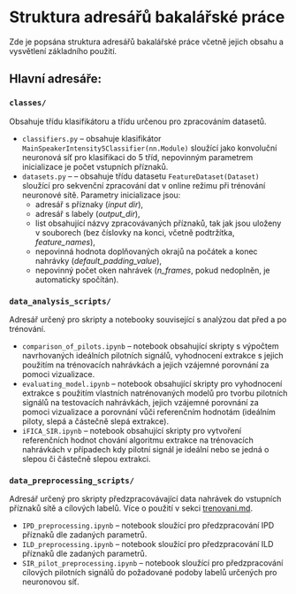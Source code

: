 # Struktura adresářů bakalářské práce
Zde je popsána struktura adresářů bakalářské práce včetně jejich obsahu a vysvětlení základního použití.

## Hlavní adresáře:  

### `classes/`  
Obsahuje třídu klasifikátoru a třídu určenou pro zpracováním datasetů.  

- `classifiers.py` – obsahuje klasifikátor ```MainSpeakerIntensity5Classifier(nn.Module)``` sloužící jako konvoluční neuronová síť pro klasifikaci do 5 tříd, nepovinným parametrem inicializace je počet vstupních příznaků. 
- `datasets.py` – – obsahuje třídu datasetu ```FeatureDataset(Dataset)``` sloužící pro sekvenční zpracování dat v online režimu při trénování neuronové sítě. Parametry inicializace jsou:
  - adresář s příznaky (*input dir*),
  - adresář s labely (*output_dir*),
  - list obsahující názvy zpracovávaných příznaků, tak jak jsou uloženy v souborech (bez číslovky na konci, včetně podtržítka, *feature_names*),
  - nepovinná hodnota doplňovaných okrajů na počátek a konec nahrávky (*default_padding_value*),
  - nepovinný počet oken nahrávek (*n_frames*, pokud nedoplněn, je automaticky spočítán).

### `data_analysis_scripts/`  
Adresář určený pro skripty a notebooky související s analýzou dat před a po trénování.  

- `comparison_of_pilots.ipynb` – notebook obsahující skripty s výpočtem navrhovaných ideálních pilotních signálů, vyhodnocení extrakce s jejich použitím na trénovacích nahrávkách a jejich vzájemné porovnání za pomoci vizualizace.
- `evaluating_model.ipynb` – notebook obsahující skripty pro vyhodnocení extrakce s použitím vlastních natrénovaných modelů pro tvorbu pilotních signálů na testovacích nahrávkách, jejich vzájemné porovnání za pomoci vizualizace a porovnání vůči referenčním hodnotám (ideálním piloty, slepá a částečně slepá extrakce).
- `iFICA_SIR.ipynb` – notebook obsahující skripty pro vytvoření referenčních hodnot chování algoritmu extrakce na trénovacích nahrávkách v případech kdy pilotní signál je ideální nebo se jedná o slepou či částečně slepou extrakci.

### `data_preprocessing_scripts/`  
Adresář určený pro skripty předzpracovávající data nahrávek do vstupních příznaků sítě a cílových labelů. Více o použití v sekci [trenovani.md](https://github.com/TeVr42/bp_dokumentace/blob/main/trenovani.md). 

- `IPD_preprocessing.ipynb` – notebook sloužící pro předzpracování IPD příznaků dle zadaných parametrů.
- `ILD_preprocessing.ipynb` – notebook sloužící pro předzpracování ILD příznaků dle zadaných parametrů.
- `SIR_pilot_preprocessing.ipynb` – notebook sloužící pro předzpracování cílových pilotních signálů do požadované podoby labelů určených pro neuronovou síť.
